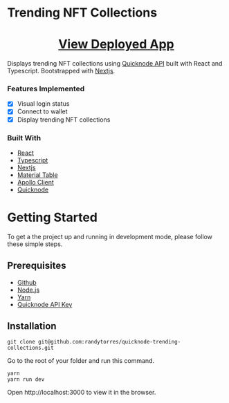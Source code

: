 # Trending NFT Collections

<h1 align="center">
  <a href="https://trending-nft-collections.vercel.app/">View Deployed App</a>
</h1>

Displays trending NFT collections using [Quicknode API](https://www.quicknode.com) built with React and Typescript. Bootstrapped with [Nextjs](https://nextjs.org/).
### Features Implemented
- [x] Visual login status
- [x] Connect to wallet
- [x] Display trending NFT collections

### Built With
- [React](https://reactjs.org/)
- [Typescript](https://www.typescriptlang.org/)
- [Nextjs](https://nextjs.org/)
- [Material Table](https://material-table.com/)
- [Apollo Client](https://www.apollographql.com/docs/react/get-started)
- [Quicknode](https://www.quicknode.com/)

# Getting Started
To get a the project up and running in development mode, please follow these simple steps.

## Prerequisites

- [Github](https://github.com/)
- [Node.js](https://nodejs.org/en/)
- [Yarn](https://yarnpkg.com/)
- [Quicknode API Key](https://www.quicknode.com)

## Installation

```
git clone git@github.com:randytorres/quicknode-trending-collections.git
```

Go to the root of your folder and run this command.

```
yarn
yarn run dev 
```
Open http://localhost:3000 to view it in the browser.
